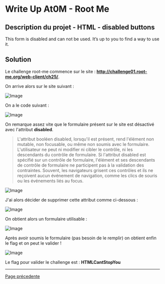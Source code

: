 # Write Up At0M - Root Me

## Description du projet - HTML - disabled buttons

This form is disabled and can not be used. It’s up to you to find a way to use it.

## Solution

Le challenge root-me commence sur le site : <b><u>http://challenge01.root-me.org/web-client/ch25/</u></b>.

On arrive alors sur le site suivant :

![Image](https://marc-emmanuel9.github.io/Root%20Me/WEB%20-%20Client/HTML%20-%20disabled%20buttons/Ressources/Photo_site.jpg)

On a le code suivant :

![Image](https://marc-emmanuel9.github.io/Root%20Me/WEB%20-%20Client/HTML%20-%20disabled%20buttons/Ressources/Photo_code.jpg)

On remarque assez vite que le formulaire présent sur le site est désactivé avec l'attribut <b>disabled</b>.

>L'attribut booléen disabled, lorsqu'il est présent, rend l'élément non mutable, non focusable, ou même non soumis avec le formulaire. L'utilisateur ne peut ni modifier ni cibler le contrôle, ni les descendants du contrôle de formulaire. Si l'attribut disabled est spécifié sur un contrôle de formulaire, l'élément et ses descendants de contrôle de formulaire ne participent pas à la validation des contraintes. Souvent, les navigateurs grisent ces contrôles et ils ne reçoivent aucun événement de navigation, comme les clics de souris ou les événements liés au focus.

![Image](https://marc-emmanuel9.github.io/Root%20Me/WEB%20-%20Client/HTML%20-%20disabled%20buttons/Ressources/Photo_code_form.jpg)

J'ai alors décider de supprimer cette attribut comme ci-dessous :  

![Image](https://marc-emmanuel9.github.io/Root%20Me/WEB%20-%20Client/HTML%20-%20disabled%20buttons/Ressources/Photo_code_form2.jpg)

On obtient alors un formulaire utilisable :

![Image](https://marc-emmanuel9.github.io/Root%20Me/WEB%20-%20Client/HTML%20-%20disabled%20buttons/Ressources/Photo_champ_actived.jpg)

Après avoir soumis le formulaire (pas besoin de le remplir) on obtient enfin le flag et on peut le valider !

![Image](https://marc-emmanuel9.github.io/Root%20Me/WEB%20-%20Client/HTML%20-%20disabled%20buttons/Ressources/Photo_flag.jpg)

Le flag pour valider le challenge est : <b>HTMLCantStopYou</b>

-------------
[Page précedente](https://marc-emmanuel9.github.io/Root%20Me/)